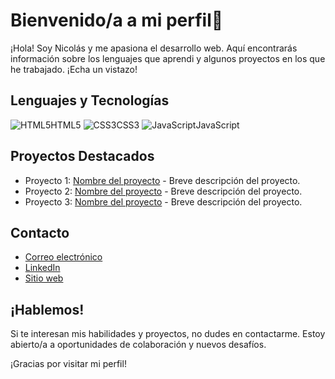 # Bienvenido/a a mi perfil👋 

¡Hola! Soy Nicolás y me apasiona el desarrollo web. Aquí encontrarás información sobre los lenguajes que aprendi y algunos proyectos en los que he trabajado. ¡Echa un vistazo!

## Lenguajes y Tecnologías

  ![HTML5](https://img.icons8.com/color/48/000000/html-5.png)HTML5   ![CSS3](https://img.icons8.com/color/48/000000/css3.png)CSS3  ![JavaScript](https://img.icons8.com/color/48/000000/javascript.png)JavaScript

 
  
## Proyectos Destacados

- Proyecto 1: [Nombre del proyecto](enlace-al-proyecto) - Breve descripción del proyecto.
- Proyecto 2: [Nombre del proyecto](enlace-al-proyecto) - Breve descripción del proyecto.
- Proyecto 3: [Nombre del proyecto](enlace-al-proyecto) - Breve descripción del proyecto.

## Contacto

- [Correo electrónico](mailto:tuemail@example.com)
- [LinkedIn](enlace-a-tu-perfil-de-LinkedIn)
- [Sitio web](enlace-a-tu-sitio-web-personal)

## ¡Hablemos!

Si te interesan mis habilidades y proyectos, no dudes en contactarme. Estoy abierto/a a oportunidades de colaboración y nuevos desafíos.

¡Gracias por visitar mi perfil!
<!--
**Nicolas-Andreis/Nicolas-Andreis** is a ✨ _special_ ✨ repository because its `README.md` (this file) appears on your GitHub profile.

Here are some ideas to get you started:

- 🔭 I’m currently working on ...
- 🌱 I’m currently learning ...
- 👯 I’m looking to collaborate on ...
- 🤔 I’m looking for help with ...
- 💬 Ask me about ...
- 📫 How to reach me: ...
- 😄 Pronouns: ...
- ⚡ Fun fact: ...
-->
